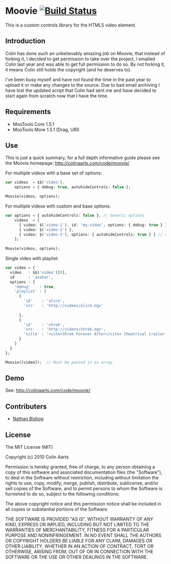 Moovie [![Build Status](https://travis-ci.org/nbish11/Moovie.svg)](https://travis-ci.org/nbish11/Moovie)
======
This is a custom controls library for the HTML5 video element.

Introduction
------------
Colin has done such an unbelievably amazing job on Moovie, that instead of forking it, I decided to get permission to take over the project, I emailed Colin last year and was able to get full permission to do so. By not forking it, it means Colin still holds the copyright (and he deserves to).

I've been busy myself and have not found the time in the past year to upload it or make any changes to the source. Due to bad email archiving I have lost the updated script that Colin had sent me and have decided to start again from scratch now that I have the time.

Requirements
------------
* MooTools Core 1.5.1
* MooTools More 1.5.1 (Drag, URI)

Use
---
This is just a quick summary, for a full depth informative guide please see the Moovie homepage: http://colinaarts.com/code/moovie/

For multiple videos with a base set of options:
```php
var videos  = $$('video'),
    options = { debug: true, autohideControls: false };

Moovie(videos, options);
```

For multiple videos with custom and base options:
```php
var options = { autohideControls: false }, // Generic options
    videos  = [
      { video: $('video-1'), id: 'my-video', options: { debug: true } },
      { video: $('video-2') },
      { video: $('video-3'), options: { autohideControls: true } } // overrides the generic option
    ];
    
Moovie(videos, options);
```

Single video with playlist:
```php
var video = {
  video   : $$('video')[0],
  id      : 'avatar',
  options : {
    'debug'    : true,
    'playlist' : [
      {
        'id'    : 'alice',
        'src'   : 'http://videos/alice.ogv'
              
      },
      {
        'id'    : 'shrek',
        'src'   : 'http://videos/shrek.ogv',
        'title' : '<cite>Shrek Forever After</cite> theatrical trailer'
      }
    ]
  }
};

Moovie([video]);  // Must be passed in as array.
```

Demo
----
See: http://colinaarts.com/code/moovie/

Contributers
------------
* [Nathan Bishop](https://github.com/nbish11)

License
-------
The MIT License (MIT)

Copyright (c) 2010 Colin Aarts

Permission is hereby granted, free of charge, to any person obtaining a copy
of this software and associated documentation files (the "Software"), to deal
in the Software without restriction, including without limitation the rights
to use, copy, modify, merge, publish, distribute, sublicense, and/or sell
copies of the Software, and to permit persons to whom the Software is
furnished to do so, subject to the following conditions:

The above copyright notice and this permission notice shall be included in all
copies or substantial portions of the Software.

THE SOFTWARE IS PROVIDED "AS IS", WITHOUT WARRANTY OF ANY KIND, EXPRESS OR
IMPLIED, INCLUDING BUT NOT LIMITED TO THE WARRANTIES OF MERCHANTABILITY,
FITNESS FOR A PARTICULAR PURPOSE AND NONINFRINGEMENT. IN NO EVENT SHALL THE
AUTHORS OR COPYRIGHT HOLDERS BE LIABLE FOR ANY CLAIM, DAMAGES OR OTHER
LIABILITY, WHETHER IN AN ACTION OF CONTRACT, TORT OR OTHERWISE, ARISING FROM,
OUT OF OR IN CONNECTION WITH THE SOFTWARE OR THE USE OR OTHER DEALINGS IN THE
SOFTWARE.

